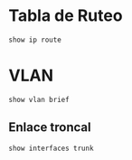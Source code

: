 # Tabla de Ruteo
```
show ip route
```
# VLAN
```
show vlan brief
```

## Enlace troncal
```
show interfaces trunk
```
